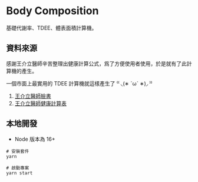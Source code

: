 # Body Composition
基礎代謝率、TDEE、體表面積計算機。
## 資料來源

感謝王介立醫師辛苦整理出健康計算公式，爲了方便使用者使用，於是就有了此計算機的產生。

一個市面上最實用的 TDEE 計算機就這樣產生了 ⁽⁽ ◟(∗ ˊωˋ ∗)◞ ⁾⁾

1. [王介立醫師臉書](https://www.facebook.com/100050186212776/posts/pfbid08kibVooUgdRwAn2LjWSRjzVJ5wzvjYncGqP2XvvR8vC9SYPqqH86HZ3uTZGqesy2l/)
2. [王介立醫師健康計算表](https://docs.google.com/spreadsheets/d/1GLaLw3TQuzm4O5WP2-sJW6uqr2tHzwVbsWAbgKxBs58/edit#gid=1188828647)



## 本地開發
* Node 版本為 16+ 

```shell
# 安裝套件
yarn  

# 啟動專案
yarn start
```

